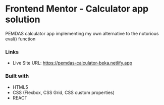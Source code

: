 # Frontend Mentor - Calculator app solution

PEMDAS calculator app implementing my own alternative to the notorious eval() function

### Links

- Live Site URL: https://pemdas-calculator-beka.netlify.app

### Built with

- HTML5
- CSS (Flexbox, CSS Grid, CSS custom properties)
- REACT
